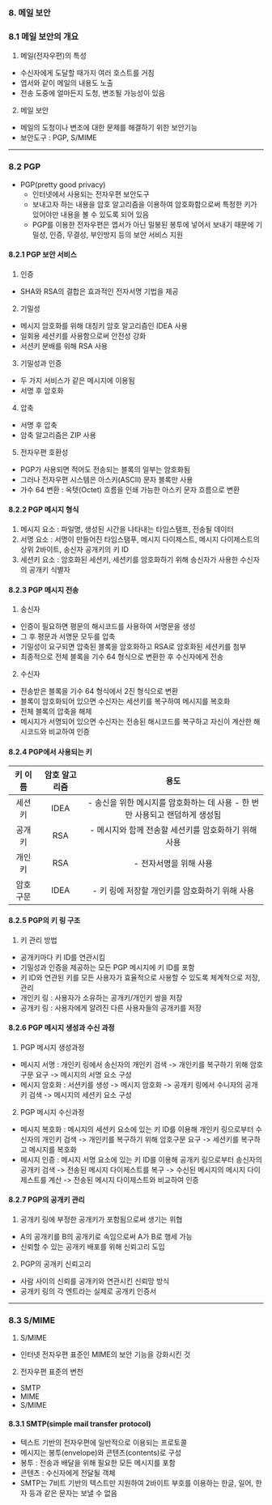 ### 8. 메일 보안

### 8.1 메일 보안의 개요

1. 메일(전자우편)의 특성

- 수신자에게 도달할 때가지 여러 호스트를 거침
- 엽서와 같이 메일의 내용도 노출
- 전송 도중에 얼마든지 도청, 변조될 가능성이 있음

2. 메일 보안

- 메일의 도청이나 변조에 대한 문제를 해결하기 위한 보안기능
- 보안도구 : PGP, S/MIME

---

### 8.2 PGP

- PGP(pretty good privacy)
  - 인터넷에서 사용되는 전자우편 보안도구
  - 보내고자 하는 내용을 암호 알고리즘을 이용하여 암호화함으로써 특정한 키가 있어야만 내용을 볼 수 있도록 되어 있음
  - PGP를 이용한 전자우편은 엽서가 아닌 밀봉된 봉투에 넣어서 보내기 때문에 기밀성, 인증, 무결성, 부인방지 등의 보안 서비스 지원

#### 8.2.1 PGP 보안 서비스

1. 인증

- SHA와 RSA의 결합은 효과적인 전자서명 기법을 제공

2. 기밀성

- 메시지 암호화를 위해 대칭키 암호 알고리즘인 IDEA 사용
- 일회용 세션키를 사용함으로써 안전성 강화
- 서션키 분배를 위해 RSA 사용

3. 기밀성과 인증

- 두 가지 서비스가 같은 메시지에 이용됨
- 서명 후 암호화

4. 압축

- 서명 후 압축
- 암축 알고리즘은 ZIP 사용

5. 전자우편 호환성

- PGP가 사용되면 적어도 전송되는 블록의 일부는 암호화됨
- 그러나 전자우편 시스템은 아스키(ASCII) 문자 블록만 사용
- 가수 64 변환 : 옥텟(Octet) 흐름을 인쇄 가능한 아스키 문자 흐름으로 변환

#### 8.2.2 PGP 메시지 형식

1. 메시지 요소 : 파일명, 생성된 시간을 나타내는 타임스탬프, 전송될 데이터
2. 서명 요소 : 서명이 만들어진 타임스탬푸, 메시지 다이제스트, 메시지 다이제스트의 상위 2바이트, 송신자 공개키의 키 ID
3. 세션키 요소 : 암호화된 세션키, 세션키를 암호화하기 위해 송신자가 사용한 수신자의 공개키 식별자

#### 8.2.3 PGP 메시지 전송

1. 송신자

- 인증이 필요하면 평문의 해시코드를 사용하여 서명문을 생성
- 그 후 평문과 서명문 모두를 압축
- 기밀성이 요구되면 압축된 블록을 암호화하고 RSA로 암호화된 세션키를 첨부
- 최종적으로 전체 블록을 기수 64 형식으로 변환한 후 수신자에게 전송

2. 수신자

- 전송받은 블록을 기수 64 형식에서 2진 형식으로 변환
- 블록이 암호화되어 있으면 수신자는 세션키를 복구하여 메시지를 복호화
- 전체 블록의 압축을 해제
- 메시지가 서명되어 있으면 수신자는 전송된 해시코드를 복구하고 자신이 계산한 해시코드와 비교하여 인증

#### 8.2.4 PGP에서 사용되는 키

| 키 이름  | 암호 알고리즘 |                                     용도                                     |
| :------: | :-----------: | :--------------------------------------------------------------------------: |
|  세션키  |     IDEA      | - 송신을 위한 메시지를 암호화하는 데 사용 - 한 번만 사용되고 랜덤하게 생성됨 |
|  공개키  |      RSA      |             - 메시지와 함께 전송할 세션키를 암호화하기 위해 사용             |
|  개인키  |      RSA      |                            - 전자서명을 위해 사용                            |
| 암호구문 |     IDEA      |                - 키 링에 저장할 개인키를 암호화하기 위해 사용                |

#### 8.2.5 PGP의 키 링 구조

1. 키 관리 방법

- 공개키마다 키 ID를 연관시킴
- 기밀성과 인증을 제공하는 모든 PGP 메시지에 키 ID를 포함
- 키 ID와 연관된 키를 모든 사용자가 효율적으로 사용할 수 있도록 체계적으로 저장, 관리
- 개인키 링 : 사용자가 소유하는 공개키/개인키 쌍을 저장
- 공개키 링 : 사용자에게 알려진 다른 사용자들의 공개키를 저장

#### 8.2.6 PGP 메시지 생성과 수신 과정

1. PGP 메시지 생성과정

- 메시지 서명 : 개인키 링에서 송신자의 개인키 검색 -> 개인키를 복구하기 위해 암호구문 요구 -> 메시지의 서명 요소 구성
- 메시지 암호화 : 서션키를 생성 -> 메시지 암호화 -> 공개키 링에서 수니자의 공개키 검색 -> 메시지의 세션키 요소 구성

2. PGP 메시지 수신과정

- 메시지 복호화 : 메시지의 세션키 요소에 있는 키 ID를 이용해 개인키 링으로부터 수신자의 개인키 검색 -> 개인키를 복구하기 위해 암호구문 요구 -> 세션키를 복구하고 메시지를 복호화
- 메시지 인증 : 메시지 서명 요소에 있는 키 ID를 이용해 공개키 링으로부터 송신자의 공개키 검색 -> 전송된 메시지 다이제스트를 복구 -> 수신된 메시지의 메시지 다이제스트를 계산 -> 전송된 메시지 다이제스트와 비교하여 인증

#### 8.2.7 PGP의 공개키 관리

1. 공개키 링에 부정한 공개키가 포함됨으로써 생기는 위협

- A의 공개키를 B의 공개키로 속임으로써 A가 B로 행세 가능
- 신뢰할 수 있는 공개키 배포를 위해 신뢰고리 도입

2. PGP의 공개키 신뢰고리

- 사람 사이의 신뢰를 공개키와 연관시킨 신뢰망 방식
- 공개키 링의 각 엔트라는 실제로 공개키 인증서

---

### 8.3 S/MIME

1. S/MIME

- 인터넷 전자우편 표준인 MIME의 보안 기능을 강화시킨 것

2. 전자우편 표준의 변천

- SMTP
- MIME
- S/MIME

#### 8.3.1 SMTP(simple mail transfer protocol)

- 텍스트 기반의 전자우편에 일반적으로 이용되는 프로토콜
- 메시지는 봉투(envelope)와 콘텐츠(contents)로 구성
- 봉투 : 전송과 배달을 위해 필요한 모든 메시지를 포함
- 콘텐츠 : 수신자에게 전달될 객체
- SMTP는 7비트 기반의 텍스트만 지원하여 2바이트 부호를 이용하는 한글, 일어, 한자 등과 같은 문자는 보낼 수 없음
